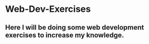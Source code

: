 # Web-Dev-Exercises

## Here I will be doing some web development exercises to increase my knowledge.
